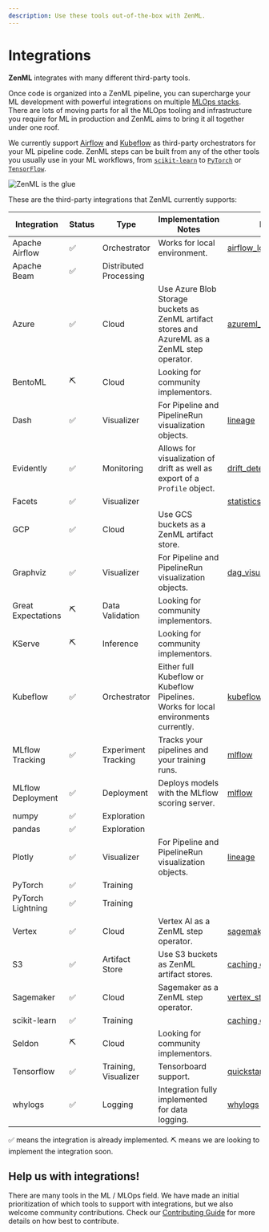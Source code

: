 ```yaml
---
description: Use these tools out-of-the-box with ZenML.
---
```


# Integrations

**ZenML** integrates with many different third-party tools.

Once code is organized into a ZenML pipeline, you can supercharge your ML development with powerful integrations on 
multiple [MLOps stacks](../introduction/core-concepts.md). There are lots of moving parts for all the MLOps tooling 
and infrastructure you require for ML in production and ZenML aims to bring it all together under one roof.

We currently support [Airflow](https://airflow.apache.org/) and [Kubeflow](https://www.kubeflow.org/) as third-party 
orchestrators for your ML pipeline code. ZenML steps can be built from any of the other tools you usually use in your 
ML workflows, from [`scikit-learn`](https://scikit-learn.org/stable/) to [`PyTorch`](https://pytorch.org/) or 
[`TensorFlow`](https://www.tensorflow.org/).

![ZenML is the glue](../assets/zenml-is-the-glue.jpeg)

These are the third-party integrations that ZenML currently supports:

| Integration        | Status | Type                   | Implementation Notes                                                                          | Example                                                                                                                                                  |
|--------------------| ------ |------------------------|-----------------------------------------------------------------------------------------------|----------------------------------------------------------------------------------------------------------------------------------------------------------|
| Apache Airflow     | ✅ | Orchestrator           | Works for local environment.                                                                  | [airflow_local](https://github.com/zenml-io/zenml/tree/main/examples/airflow_local)                                                                      |
| Apache Beam        | ✅ | Distributed Processing |                                                                                               |                                                                                                                                                          |
| Azure              | ✅ | Cloud                  | Use Azure Blob Storage buckets as ZenML artifact stores and AzureML as a ZenML step operator. | [azureml_step_operator](https://github.com/zenml-io/zenml/tree/main/examples/step_operator_remote_training)                                                                                                                         |
| BentoML            | ⛏ | Cloud                  | Looking for community implementors.                                                           |                                                                                                                                                          |
| Dash               | ✅ | Visualizer             | For Pipeline and PipelineRun visualization objects.                                           | [lineage](https://github.com/zenml-io/zenml/tree/main/examples/lineage)                                                                                  |
| Evidently          | ✅ | Monitoring             | Allows for visualization of drift as well as export of a `Profile` object.                    | [drift_detection](https://github.com/zenml-io/zenml/tree/release/0.5.7/examples/drift_detection)                                                         |
| Facets             | ✅ | Visualizer             |                                                                                               | [statistics](https://github.com/zenml-io/zenml/tree/main/examples/statistics)                                                                            |
| GCP                | ✅ | Cloud                  | Use GCS buckets as a ZenML artifact store.                                    |                                                                                                                                                          |
| Graphviz           | ✅ | Visualizer             | For Pipeline and PipelineRun visualization objects.                                           | [dag_visualizer](https://github.com/zenml-io/zenml/tree/main/examples/dag_visualizer)                                                                    |
| Great Expectations | ⛏ | Data Validation        | Looking for community implementors.                                                           |                                                                                                                                                          |
| KServe             | ⛏ | Inference              | Looking for community implementors.                                                           |                                                                                                                                                          |
| Kubeflow           | ✅ | Orchestrator           | Either full Kubeflow or Kubeflow Pipelines. Works for local environments currently.           | [kubeflow](https://github.com/zenml-io/zenml/tree/main/examples/kubeflow)                                                                                |
| MLflow Tracking    | ✅ | Experiment Tracking    | Tracks your pipelines and your training runs.                                                 | [mlflow](https://github.com/zenml-io/zenml/tree/main/examples/mlflow_tracking)                                                                           |
| MLflow Deployment  | ✅ | Deployment             | Deploys models with the MLflow scoring server.                                                | [mlflow](https://github.com/zenml-io/zenml/tree/main/examples/mlflow_deployment)                                                                         |
| numpy              | ✅ | Exploration            |                                                                                               |                                                                                                                                                          |
| pandas             | ✅ | Exploration            |                                                                                               |                                                                                                                                                          |
| Plotly             | ✅ | Visualizer             | For Pipeline and PipelineRun visualization objects.                                           | [lineage](https://github.com/zenml-io/zenml/tree/main/examples/lineage)                                                                                  |
| PyTorch            | ✅ | Training               |                                                                                               |                                                                                                                                                          |
| PyTorch Lightning  | ✅ | Training               |                                                                                               |                                                                                                                                                          |
| Vertex             | ✅ | Cloud                  | Vertex AI as a ZenML step operator.                                                          | [sagemaker_step_operator](https://github.com/zenml-io/zenml/tree/main/examples/step_operator_remote_training)                                                                                                                       |
| S3                 | ✅ | Artifact Store         | Use S3 buckets as ZenML artifact stores.                                                      | [caching chapter](https://docs.zenml.io/v/docs/guides/functional-api/caching)                                                                            |
| Sagemaker          | ✅ | Cloud                  | Sagemaker as a ZenML step operator.                                                           | [vertex_step_operator](https://github.com/zenml-io/zenml/tree/main/examples/step_operator_remote_training)                                                                                                                       |
| scikit-learn       | ✅ | Training               |                                                                                               | [caching chapter](https://docs.zenml.io/v/docs/guides/functional-api/caching)                                                                            |
| Seldon             | ⛏ | Cloud                  | Looking for community implementors.                                                           |                                                                                                                                                          |
| Tensorflow         | ✅ | Training, Visualizer   | Tensorboard support.                                                                          | [quickstart](https://github.com/zenml-io/zenml/tree/main/examples/quickstart). [kubeflow](https://github.com/zenml-io/zenml/tree/main/examples/kubeflow) |
| whylogs            | ✅ | Logging                | Integration fully implemented for data logging.                                               | [whylogs](https://github.com/zenml-io/zenml/tree/main/examples/whylogs)                                                                                  |

✅ means the integration is already implemented.
⛏ means we are looking to implement the integration soon.

## Help us with integrations!

There are many tools in the ML / MLOps field. We have made an initial prioritization of which tools to support with 
integrations, but we also welcome community contributions. Check our [Contributing Guide](../../../CONTRIBUTING.md) for more 
details on how best to contribute.
